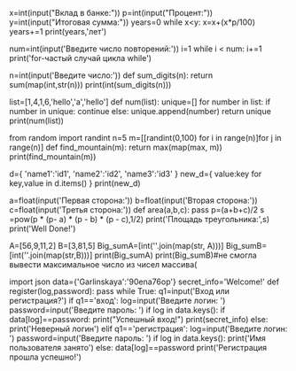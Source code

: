 x=int(input("Вклад в банке:"))
p=int(input("Процент:"))
y=int(input("Итоговая сумма:"))
years=0
while x<y:
    x=x+(x*p/100)
    years+=1
    print(years,'лет')


num=int(input('Введите число повторений:'))
i=1
while i < num:
    i+=1
    print('for-частый случай цикла while')


n=int(input('Введите число:'))
def sum_digits(n):
return sum(map(int,str(n)))
print(int(sum_digits(n)))

list=[1,4,1,6,'hello','a','hello']
def num(list):
    unique=[]
    for number in list:
        if number in unique:
            continue
        else:
            unique.append(number)
            return unique
        print(num(list))

from random import randint
n=5
m=[[randint(0,100) for i in range(n)]for j in range(n)]
def find_mountain(m):
    return max(map(max, m))
print(find_mountain(m))

d={
   'name1':'id1',
   'name2':'id2',
   'name3':'id3'
    }
new_d={
       value:key
       for key,value
       in d.items()
       }
print(new_d)


a=float(input('Первая сторона:'))
b=float(input('Вторая сторона:'))
c=float(input('Третья сторона:'))
def area(a,b,c):
    pass
p=(a+b+c)/2
s =pow(p * (p- a) * (p - b) * (p - c),1/2)
print('Площадь треугольника:',s)
print('Well Done!')


A=[56,9,11,2]
B=[3,81,5]
Big_sumA=[int(''.join(map(str, A)))]
Big_sumB=[int(''.join(map(str,B)))]
print(Big_sumA)
print(Big_sumB)#не смогла вывести максимальное число из чисел массива(

import json
data={'Garlinskaya':'90ena76op'}
secret_info='Welcome!'
def register(log,password):
    pass
while True:
    q1=input('Вход или регистрация?')
    if q1=='вход':
        log=input('Введите логин:  ')
    password=input('Введите пароль:  ')
    if log in data.keys():
        if data[log]==password:
            print("Успешный вход!")
            print(secret_info)
        else:
            print('Неверный логин')
    elif q1=='регистрация':
                log=input('Введите логин:   ')
                password=input('Введите пароль:   ')
                if log in data.keys():
                    print('Имя пользователя занято')
                else:
                    data[log]==password
                    print('Регистрация прошла успешно!')
    

           


